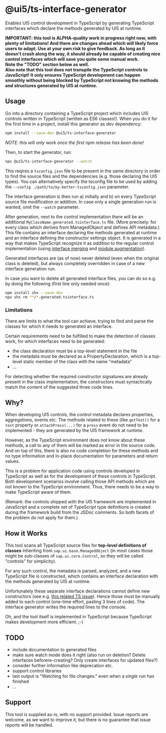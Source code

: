 # @ui5/ts-interface-generator

Enables UI5 control development in TypeScript by generating TypeScript interfaces which declare the methods generated by UI5 at runtime.

<b>IMPORTANT: this tool is ALPHA-quality work in progress right now, with plenty of limitations! And there are changes ahead which will likely force users to adapt. Use at your own risk to give feedback. As long as it doesn't crash along the way, it should already be capable of creating nice control interfaces which will save you quite some manual work.<br>
Note the "TODO" section below as well.<br>
Also note that this tool does not transpile the TypeScript controls to JavaScript! It only ensures TypeScript development can happen smoothly without being blocked by TypeScript not knowing the methods and structures generated by UI5 at runtime.</b>

## Usage

Go into a directory containing a TypeScript project which includes UI5 controls written in TypeScript (written as ES6 classes!). When you do it for the first time in a project, install this generator as dev dependency:

```sh
npm install --save-dev @ui5/ts-interface-generator
```

_NOTE: this will only work once the first npm release has been done!_

Then, to start the generator, run:

```sh
npx @ui5/ts-interface-generator --watch
```

This reqires a `tsconfig.json` file to be present in the same directory in order to find the source files and the dependencies (e.g. those declaring the UI5 types). You can alternatively specify the tsconfig file to be used by adding the `--config ./path/to/my-better-tsconfig.json` parameter.

The interface generation is then run a) initially and b) on every TypeScript source file modification or addition.
In case only a single generation run is wanted, omit the `--watch` parameter.

After generation, next to the control implementation there will be an additional `MyClassName.generated.tsinterface.ts` file. (More precisely: for every class which derives from ManagedObject and defines API metadata.) This file contains an interface declaring the methods generated at runtime and an interface defining the constructor settings object. It is generated in a way that makes TypeScript recognize it as <i>addition</i> to the regular control implementation (using [interface merging](https://www.typescriptlang.org/docs/handbook/declaration-merging.html#merging-interfaces) and [module augmentation](https://www.typescriptlang.org/docs/handbook/declaration-merging.html#module-augmentation)).

Generated interfaces are (as of now) never deleted (even when the original class is deleted), but always completely overridden in case of a new interface generation run.

In case you want to delete all generated interface files, you can do so e.g. by doing the following (first line only needed once):

```sh
npm install shx --save-dev
npx shx rm **/*.generated.tsinterface.ts
```

### Limitations

There are limits to what the tool can achieve, trying to find and parse the classes for which it needs to generated an interface.

Certain requirements need to be fulfilled to make the detection of classes work, for which interfaces need to be generated:

- the class declaration must be a top-level statement in the file
- the metadata must be declared as a PropertyDeclaration, which is a top-level static member of the class with the name "metadata"
- ...

For detecting whether the required constructor signatures are already present in the class implementation, the constructors must syntactically match the content of the suggested three code lines.

## Why?

When developing UI5 controls, the control metadata declares properties, aggregations, events etc. The methods related to these (like `getText()` for a `text` property or `attachPress(...)` for a `press` event do not need to be implemented - they are generated by the UI5 framework at runtime.

However, as the TypeScript environment does not know about these methods, a call to any of them will be marked as error in the source code. And on top of this, there is also no code completion for these methods and no type information and in-place documentation for parameters and return values.

This is a problem for application code using controls developed in TypeScript as well as for the development of these controls in TypeScript. Both development scenarios involve calling those API methods which are not known to the TypeScript environment. Thus, there needs to be a way to make TypeScript aware of them.

(Remark: the controls shipped with the UI5 framework are implemented in JavaScript and a complete set of TypeScript type definitions is created during the framework build from the JSDoc comments. So both facets of the problem do not apply for them.)

## How it Works

This tool scans all TypeScript source files for <b>top-level definitions of classes</b> inheriting from `sap.ui.base.ManagedObject` (in most cases those might be sub-classes of `sap.ui.core.Control`, so they will be called "controls" for simplicity).

For any such control, the metadata is parsed, analyzed, and a new TypeScript file is constructed, which contains an interface declaration with the methods generated by UI5 at runtime.

Unfortunately these separate interface declarations cannot define new constructors (see e.g. [this related TS issue](https://github.com/microsoft/TypeScript/issues/2957)). Hence those must be manually added to each control (one-time effort, pasting 3 lines of code). The interface generator writes the required lines to the console.

Oh, and the tool itself is implemented in TypeScript because TypeScript makes development more efficient. ;-)

## TODO

- include documentation to generated files
- make sure watch mode does it right (also run on deletion? Delete interfaces beforere-creating? Only create interfaces for updated files?)
- consider further information like deprecation etc.
- support control libraries
- last output is "Watching for file changes." even when a _single_ run has finished
- ...

## Support

This tool is supplied as-is, with no support provided. Issue reports are welcome, as we want to improve it, but there is no guarantee that issue reports will be handled.
